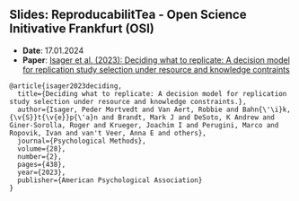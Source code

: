 ## Slides: ReproducabilitTea - Open Science Initivative Frankfurt (OSI)

-   **Date**: 17.01.2024
-   **Paper**: [Isager et al. (2023): Deciding what to replicate: A decision model for replication study selection under resource and knowledge contraints](https://psycnet.apa.org/record/2022-14587-001 "Test")

```         
@article{isager2023deciding,
  title={Deciding what to replicate: A decision model for replication study selection under resource and knowledge constraints.},
  author={Isager, Peder Mortvedt and Van Aert, Robbie and Bahn{\'\i}k, {\v{S}}t{\v{e}}p{\'a}n and Brandt, Mark J and DeSoto, K Andrew and Giner-Sorolla, Roger and Krueger, Joachim I and Perugini, Marco and Ropovik, Ivan and van't Veer, Anna E and others},
  journal={Psychological Methods},
  volume={28},
  number={2},
  pages={438},
  year={2023},
  publisher={American Psychological Association}
}
```
